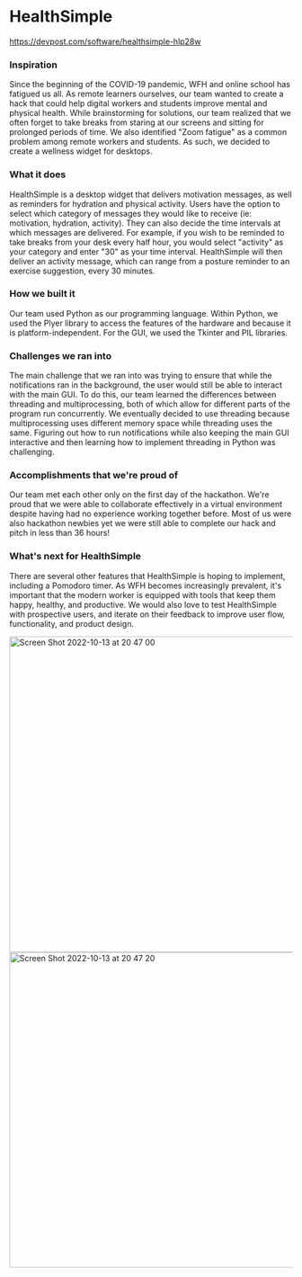 # HealthSimple
https://devpost.com/software/healthsimple-hlp28w

### Inspiration
Since the beginning of the COVID-19 pandemic, WFH and online school has fatigued us all. As remote learners ourselves, our team wanted to create a hack that could help digital workers and students improve mental and physical health. While brainstorming for solutions, our team realized that we often forget to take breaks from staring at our screens and sitting for prolonged periods of time. We also identified "Zoom fatigue" as a common problem among remote workers and students. As such, we decided to create a wellness widget for desktops.

### What it does
HealthSimple is a desktop widget that delivers motivation messages, as well as reminders for hydration and physical activity. Users have the option to select which category of messages they would like to receive (ie: motivation, hydration, activity). They can also decide the time intervals at which messages are delivered. For example, if you wish to be reminded to take breaks from your desk every half hour, you would select "activity" as your category and enter "30" as your time interval. HealthSimple will then deliver an activity message, which can range from a posture reminder to an exercise suggestion, every 30 minutes.

### How we built it
Our team used Python as our programming language. Within Python, we used the Plyer library to access the features of the hardware and because it is platform-independent. For the GUI, we used the Tkinter and PIL libraries.

### Challenges we ran into
The main challenge that we ran into was trying to ensure that while the notifications ran in the background, the user would still be able to interact with the main GUI. To do this, our team learned the differences between threading and multiprocessing, both of which allow for different parts of the program run concurrently. We eventually decided to use threading because multiprocessing uses different memory space while threading uses the same. Figuring out how to run notifications while also keeping the main GUI interactive and then learning how to implement threading in Python was challenging.

### Accomplishments that we're proud of
Our team met each other only on the first day of the hackathon. We're proud that we were able to collaborate effectively in a virtual environment despite having had no experience working together before. Most of us were also hackathon newbies yet we were still able to complete our hack and pitch in less than 36 hours!

### What's next for HealthSimple
There are several other features that HealthSimple is hoping to implement, including a Pomodoro timer. As WFH becomes increasingly prevalent, it's important that the modern worker is equipped with tools that keep them happy, healthy, and productive. We would also love to test HealthSimple with prospective users, and iterate on their feedback to improve user flow, functionality, and product design.

<img width="562" alt="Screen Shot 2022-10-13 at 20 47 00" src="https://user-images.githubusercontent.com/44797747/195737354-e255167f-5526-4f24-9ed5-3febabacae60.png">
<img width="561" alt="Screen Shot 2022-10-13 at 20 47 20" src="https://user-images.githubusercontent.com/44797747/195737387-2137c4c2-2504-46bb-b935-c46da2f8d69c.png">
